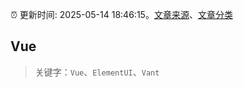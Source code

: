 :alarm_clock: 更新时间: 2025-05-14 18:46:15。[文章来源](/README.md)、[文章分类](/TAGS.md)

## Vue


> 关键字：`Vue`、`ElementUI`、`Vant`



